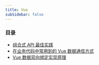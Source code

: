 ```yaml
---
title: Vue
subSidebar: false
---
```


### 目录

- [组合式 API 最佳实践](./2022-01-15.md)
- [在业务代码中常用到的 Vue 数据通信方式](./2022-05-20.md)
- [Vue 数据双向绑定实现原理](./2022-05-23.md)


